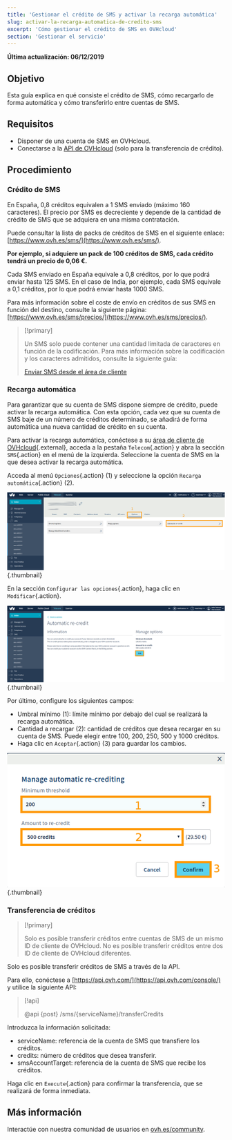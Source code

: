 ```yaml
---
title: 'Gestionar el crédito de SMS y activar la recarga automática'
slug: activar-la-recarga-automatica-de-credito-sms
excerpt: 'Cómo gestionar el crédito de SMS en OVHcloud'
section: 'Gestionar el servicio'
---
```


**Última actualización: 06/12/2019**

## Objetivo

Esta guía explica en qué consiste el crédito de SMS, cómo recargarlo de forma automática y cómo transferirlo entre cuentas de SMS.

## Requisitos

* Disponer de una cuenta de SMS en OVHcloud.
* Conectarse a la [API de OVHcloud](https://api.ovh.com/console/) (solo para la transferencia de crédito).

## Procedimiento

### **Crédito de SMS**

En España, 0,8 créditos equivalen a 1 SMS enviado (máximo 160 caracteres). El precio por SMS es decreciente y depende de la cantidad de crédito de SMS que se adquiera en una misma contratación. 

Puede consultar la lista de packs de créditos de SMS en el siguiente enlace: [https://www.ovh.es/sms/](https://www.ovh.es/sms/).

**Por ejemplo, si adquiere un pack de 100 créditos de SMS, cada crédito tendrá un precio de 0,06 €.**

Cada SMS enviado en España equivale a 0,8 créditos, por lo que podrá enviar hasta 125 SMS.
En el caso de India, por ejemplo, cada SMS equivale a 0,1 créditos, por lo que podrá enviar hasta 1000 SMS.

Para más información sobre el coste de envío en créditos de sus SMS en función del destino, consulte la siguiente página: [https://www.ovh.es/sms/precios/](https://www.ovh.es/sms/precios/).

> [!primary]
>
> Un SMS solo puede contener una cantidad limitada de caracteres en función de la codificación. Para más información sobre la codificación y los caracteres admitidos, consulte la siguiente guía:
> 
> [Enviar SMS desde el área de cliente](https://docs.ovh.com/es/sms/enviar-sms-desde-el-area-de-cliente/)
>

### **Recarga automática**

Para garantizar que su cuenta de SMS dispone siempre de crédito, puede activar la recarga automática. Con esta opción, cada vez que su cuenta de SMS baje de un número de créditos determinado, se añadirá de forma automática una nueva cantidad de crédito en su cuenta.

Para activar la recarga automática, conéctese a su [área de cliente de OVHcloud](https://www.ovh.com/auth/?action=gotomanager){.external}, acceda a la pestaña `Telecom`{.action} y abra la sección `SMS`{.action} en el menú de la izquierda. Seleccione la cuenta de SMS en la que desea activar la recarga automática.

Acceda al menú `Opciones`{.action} (1) y seleccione la opción `Recarga automática`{.action} (2).

![Crédito de SMS](images/smscredit1.png){.thumbnail}

En la sección `Configurar las opciones`{.action}, haga clic en `Modificar`{.action}.

![Crédito de SMS](images/smscredit2.png){.thumbnail}

Por último, configure los siguientes campos:

* Umbral mínimo (1): límite mínimo por debajo del cual se realizará la recarga automática.
* Cantidad a recargar (2): cantidad de créditos que desea recargar en su cuenta de SMS. Puede elegir entre 100, 200, 250, 500 y 1000 créditos.
* Haga clic en `Aceptar`{.action} (3) para guardar los cambios.

![Crédito de SMS](images/smscredit3.png){.thumbnail}

### **Transferencia de créditos**

> [!primary]
>
> Solo es posible transferir créditos entre cuentas de SMS de un mismo ID de cliente de OVHcloud. No es posible transferir créditos entre dos ID de cliente de OVHcloud diferentes.
>

Solo es posible transferir créditos de SMS a través de la API.

Para ello, conéctese a [https://api.ovh.com/](https://api.ovh.com/console/)  y utilice la siguiente API:

> [!api]
>
> @api {post} /sms/{serviceName}/transferCredits
>

Introduzca la información solicitada:

* serviceName: referencia de la cuenta de SMS que transfiere los créditos.
* credits: número de créditos que desea transferir.
* smsAccountTarget: referencia de la cuenta de SMS que recibe los créditos.

Haga clic en `Execute`{.action} para confirmar la transferencia, que se realizará de forma inmediata.

## Más información

Interactúe con nuestra comunidad de usuarios en [ovh.es/community](https://community.ovh.com).
